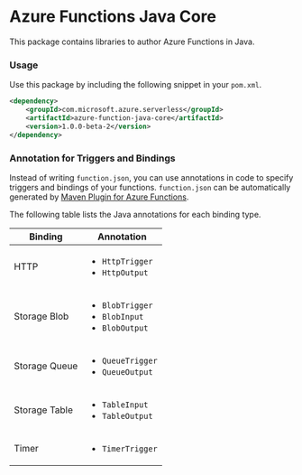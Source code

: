 # Azure Functions Java Core

This package contains libraries to author Azure Functions in Java.

### Usage
Use this package by including the following snippet in your `pom.xml`.

```xml
<dependency>
    <groupId>com.microsoft.azure.serverless</groupId>
    <artifactId>azure-function-java-core</artifactId>
    <version>1.0.0-beta-2</version>
</dependency>
```

### Annotation for Triggers and Bindings
Instead of writing `function.json`, you can use annotations in code to specify triggers and bindings of your functions.
`function.json` can be automatically generated by [Maven Plugin for Azure Functions](https://github.com/Microsoft/azure-maven-plugins/tree/master/azure-functions-maven-plugin). 

The following table lists the Java annotations for each binding type.

Binding | Annotation
---|---
HTTP | <ul><li>`HttpTrigger`</li><li>`HttpOutput`</li></ul>
Storage Blob | <ul><li>`BlobTrigger`</li><li>`BlobInput`</li><li>`BlobOutput`</li></ul>
Storage Queue | <ul><li>`QueueTrigger`</li><li>`QueueOutput`</li></ul>
Storage Table | <ul><li>`TableInput`</li><li>`TableOutput`</li></ul>
Timer | <ul><li>`TimerTrigger`</li></ul>

